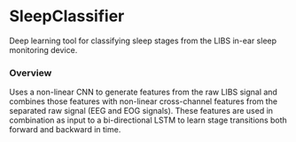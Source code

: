 # SleepClassifier

Deep learning tool for classifying sleep stages from the LIBS in-ear sleep monitoring device.

### Overview

Uses a non-linear CNN to generate features from the raw LIBS signal and combines those features with non-linear cross-channel
features from the separated raw signal (EEG and EOG signals). These features are used in combination as input to a bi-directional 
LSTM to learn stage transitions both forward and backward in time.

